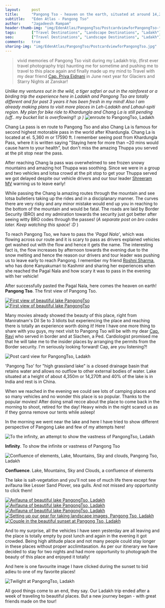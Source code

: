 ```yaml
---
layout:     post
title:      "Pangong Tso - heaven on the earth, situated at around 14,270 ft el."
subtitle:   "Eden Atlas - Pangong Tso"
author:     "Jagadeesh Rampam"
header-thumb-img: "img/EdenAtlas/PangongTso/PostcardviewforPangongTso-thumb.jpg"
tags:       ["Travel Destinations", "Landscape Destinations", "Ladakh"]
seo: 		["Travel Destinations", "Landscape Destinations", "Ladakh"]
comments:   true
sharing-img: "img/EdenAtlas/PangongTso/PostcardviewforPangongTso.jpg"
---
```



<blockquote>
vivid memories of Pangong Tso visit during my Ladakh trip, (first ever travel photography trip) haunting me for sometime and pushing me to travel to this place again and finally made up my mind to Travel with my dear friend <a href="https://www.facebook.com/priya.eidnani" target="_blank">Cap. Priya Eidnani</a> in June next year for Glaciers and Starry Nights at Zanskar!
</blockquote>

<em>
Unlike my ventures out in the wild, a tiger safari or out in the rainforest or a birding trip the experience here in Ladakh and Pangong Tso are totally different and for past 3 years it has been fresh in my mind! Also I am already making plans to visit more places in Leh-Ladakh and Lahaul-spiti region. My plan for bike ride to Khardungla and Chang La is still pending (uff.. my bucket list is overflowing!! :p )
</em>

<img src="{{ site.baseurl }}/img/EdenAtlas/PangongTso/Kashmir.JPG"  alt="enroute to PangongTso, Ladakh">

<p>
Chang La pass is en route to Pangong Tso and also Chang La is famous for second highest motorable pass in the  world after Khardungla. Chang La is located at el. 5,360 m or 17590 ft. I remember seeing post from Khardungla Pass, where it is written saying "Staying here for more than ~20 mins would cause harm to your health", but don't miss the amazing Thuppa you served at the pit stop near the pass.
</p>

<p>
After reaching Chang la pass was overwhelmed to see frozen snowy mountains and amazing hot Thuppa was soothing. Since we were in a group and two vehicles and lotsa crowd at the pit stop to get your Thuppa served we got delayed despite our vehicle drivers and our tour leader <a href="{{ site.baseurl }}/authors/Shreeram MV" target="_blank">Shreeram MV</a> warning us to leave early!
</p>

<p>
While passing the Chang la amazing routes through the mountain and see lotsa bulletiers taking up the rides and in a disciplanary manner. The curves there are very risky and any minor mistake would end up you in reaching to the bottom of the mountain and would be fatal. The roads are laid by Border Security (BRO) and my admiration towards the security just got better after seeing witty BRO codes through the passes! (<em>A separate post on bro codes later. Keep watching this space! :D </em>)
</p>

<p>
To reach Pangong Tso, we have to pass the <em>'Pagal Nala'</em>, which was flowing across our route and it is scary to pass as drivers explained vehicles get washed out with the flow and hence it gets the name. The interesting fact is, the flow increases by afternoon towards the evening due to the snow melting and hence the reason our drivers and tour leader was pushing us to leave early to reach Pangong. I remember my friend <a href="https://www.facebook.com/roshni.pathak.5" target="_blank">Roshni Sharma</a>, who has done Kanyakumari to Kashmir and sharing her experiences when she reached the Pagal Nala and how scary it was to pass in the evening with her vehicle!
</p>

<p>
After successfully pasted the Pagal Nala, here comes the heaven on earth! <strong>Pangong Tso</strong>. The first view of Pangong Tso.
</p>

<div class="w-entity-images">
	<a class="fancybox" rel="group" href="{{ site.baseurl }}/img/EdenAtlas/PangongTso/PangongTso-FirstView.jpg"> <img class="w-customised-image-preview w-small-image-preview" src="{{ site.baseurl }}/img/EdenAtlas/PangongTso/PangongTso-FirstView.jpg" alt="First view of beautiful lake PangongTso"></a>
	<a class="fancybox" rel="group" href="{{ site.baseurl }}/img/EdenAtlas/PangongTso/PangongTso-FirstView1.jpg"> <img class="w-customised-image-preview w-small-image-preview" src="{{ site.baseurl }}/img/EdenAtlas/PangongTso/PangongTso-FirstView1.jpg" alt="First view of beautiful lake PangongTso"></a>
</div>

<p>
Many movies already showed the beauty of this place, right from Maniratnam's Dil Se to 3 Idiots but experiencing the place and reaching there is totally an experience worth doing it! Here I have one more thing to share with you guys, my next visit to Pangong Tso will be with my dear <a href="https://www.facebook.com/ravi.ramamurthy.37" target="_blank">Cap. Ravi</a> who served in border and at Siachen, a Ped. Cardiologist promised me that he will take me to the insider places by arranging the permits from the Border security. I'm seriously looking forward! Cap, are you listening?!
</p>

<img src="{{ site.baseurl }}/img/EdenAtlas/PangongTso/PostcardviewforPangongTso.jpg"  alt="Post card view for PangongTso, Ladakh">

<p>
'Pangong Tso' for "high grassland lake" is a closed drainage basin that retains water and allows no outflow to other external bodies of water. Lake situated at a height of about 4,350m or 14,270ft and 40% of the lake is in India and rest is in China.
</p>

<p>
When we reached in the evening we could see lots of camping places and so many vehicles and no wonder this place is so popular. Thanks to the popular movies! After doing small recce about the place to come back in the morning to shoot, retired for the day! Heavy winds in the night scared us as if they gonna remove our tents while asleep!
</p>

<p>
In the morning we went near the lake and here I have tried to show different perspective of Pangong Lake and few of my attempts here!
</p>

<img src="{{ site.baseurl }}/img/EdenAtlas/PangongTso/TotheInfinity.JPG"  alt="To the infinity, an attempt to show the vastness of PangongTso, Ladakh">

<p>
<strong>Infinity</strong>. To show the infinite or vastness of Pangong Tso
</p>

<img src="{{ site.baseurl }}/img/EdenAtlas/PangongTso/Confluence.JPG"  alt="Confluence of elements, Lake, Mountains, Sky and clouds, Pangong Tso, Ladakh">

<p>
<strong>Confluence</strong>. Lake, Mountains, Sky and Clouds, a confluence of elements
</p>

<p>
The lake is salt-vegetation and you'll not see of much life there except few avifauna like Lesser Sand Plover, sea gulls. And not missed any opportunity to click them!
</p>

<div class="w-entity-images">
	<a class="fancybox" rel="group1" href="{{ site.baseurl }}/img/EdenAtlas/PangongTso/BirdsatPangongTso.jpg"> <img class="w-customised-image-preview w-small-image-preview" src="{{ site.baseurl }}/img/EdenAtlas/PangongTso/BirdsatPangongTso.jpg" alt="Avifauna of beautiful lake PangongTso, Ladakh"></a>
	<a class="fancybox" rel="group1" href="{{ site.baseurl }}/img/EdenAtlas/PangongTso/LifeintheLake.jpg"> <img class="w-customised-image-preview w-small-image-preview" src="{{ site.baseurl }}/img/EdenAtlas/PangongTso/LifeintheLake.jpg" alt="Avifauna of beautiful lake PangongTso, Ladakh"></a>
	<a class="fancybox" rel="group1" href="{{ site.baseurl }}/img/EdenAtlas/PangongTso/LifeintheLake1.jpg"> <img class="w-customised-image-preview w-small-image-preview" src="{{ site.baseurl }}/img/EdenAtlas/PangongTso/LifeintheLake1.jpg" alt="Avifauna of beautiful lake PangongTso, Ladakh"></a>
	<a class="fancybox" rel="group1" href="{{ site.baseurl }}/img/EdenAtlas/PangongTso/camerasetupatBeautifulPangongTso.jpg"> <img class="w-customised-image-preview w-small-image-preview" src="{{ site.baseurl }}/img/EdenAtlas/PangongTso/camerasetupatBeautifulPangongTso.jpg" alt="Setting up our gear for taking landscape images, Pangong Tso, Ladakh"></a>
	<a class="fancybox" rel="group1" href="{{ site.baseurl }}/img/EdenAtlas/PangongTso/BeautifulPangongTso.jpg"> <img class="w-customised-image-preview w-small-image-preview" src="{{ site.baseurl }}/img/EdenAtlas/PangongTso/BeautifulPangongTso.jpg" alt="Couple in the beautiful sunset at Pangong Tso, Ladakh"></a>

</div>

<p>
And to my surprise, all the vehicles I have seen yesterday are all leaving and the place is totally empty by post lunch and again in the evening it got crowded. Being high altitude place and not many people could stay longer in these places without proper acclimitasation. As per our itinerary we have decided to stay for two nights and had more opportunity to photograph the beauty of this place and enjoyed it totally!
</p>

<p>
And here is one favourite image I have clicked during the sunset to bid adieu to one of my favorite places!
</p>

<img src="{{ site.baseurl }}/img/EdenAtlas/PangongTso/Twilight-at-PangongTso.jpg"  alt="Twilight at PangongTso, Ladakh">

<p>
All good things come to an end, they say. Our Ladakh trip ended after a week of traveling to beautiful places. But a new journey began - with great friends made on the tour!
</p>